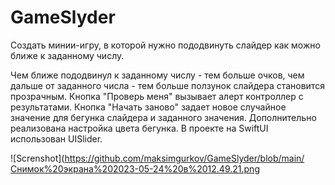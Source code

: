 # GameSlyder
Создать минии-игру, в которой нужно пододвинуть слайдер как можно ближе к заданному числу.

Чем ближе пододвинул к заданному числу - тем больше очков, чем дальше от заданного числа - тем больше ползунок слайдера становится прозрачным. 
Кнопка "Проверь меня" вызывает алерт контроллер с результатами. 
Кнопка "Начать заново" задает новое случайное значение для бегунка слайдера и заданного значения. 
Дополнительно реализована настройка цвета бегунка.
В проекте на SwiftUI использован UISlider.

![Screnshot](https://github.com/maksimgurkov/GameSlyder/blob/main/Снимок%20экрана%202023-05-24%20в%2012.49.21.png
